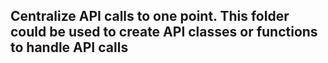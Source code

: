 ## Centralize API calls to one point. This folder could be used to create API classes or functions to handle API calls